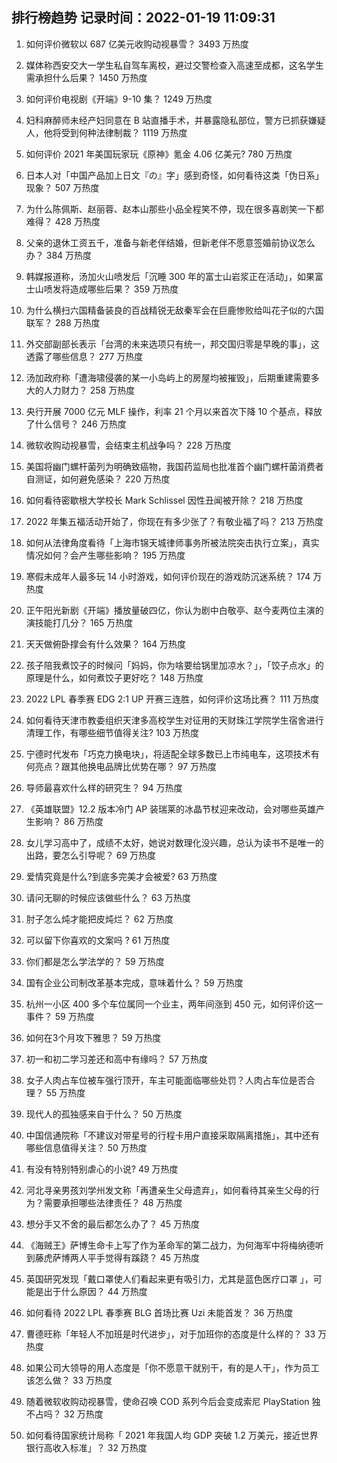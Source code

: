 
## 排行榜趋势 记录时间：2022-01-19 11:09:31
  
  1. 如何评价微软以 687 亿美元收购动视暴雪？ 3493 万热度
    
  2. 媒体称西安交大一学生私自驾车离校，避过交警检查入高速至成都，这名学生需承担什么后果？ 1450 万热度
    
  3. 如何评价电视剧《开端》9-10 集？ 1249 万热度
    
  4. 妇科麻醉师未经产妇同意在 B 站直播手术，并暴露隐私部位，警方已抓获嫌疑人，他将受到何种法律制裁？ 1119 万热度
    
  5. 如何评价 2021 年美国玩家玩《原神》氪金 4.06 亿美元? 780 万热度
    
  6. 日本人对「中国产品加上日文『の』字」感到奇怪，如何看待这类「伪日系」现象？ 507 万热度
    
  7. 为什么陈佩斯、赵丽蓉、赵本山那些小品全程笑不停，现在很多喜剧笑一下都难得？ 428 万热度
    
  8. 父亲的退休工资五千，准备与新老伴结婚，但新老伴不愿意签婚前协议怎么办？ 384 万热度
    
  9. 韩媒报道称，汤加火山喷发后「沉睡 300 年的富士山岩浆正在活动」，如果富士山喷发将造成哪些后果？ 359 万热度
    
  10. 为什么横扫六国精备装良的百战精锐无敌秦军会在巨鹿惨败给叫花子似的六国联军？ 288 万热度
    
  11. 外交部副部长表示「台湾的未来选项只有统一，邦交国归零是早晚的事」，这透露了哪些信息？ 277 万热度
    
  12. 汤加政府称「遭海啸侵袭的某一小岛屿上的房屋均被摧毁」，后期重建需要多大的人力财力？ 258 万热度
    
  13. 央行开展 7000 亿元 MLF 操作，利率 21 个月以来首次下降 10 个基点，释放了什么信号？ 246 万热度
    
  14. 微软收购动视暴雪，会结束主机战争吗？ 228 万热度
    
  15. 美国将幽门螺杆菌列为明确致癌物，我国药监局也批准首个幽门螺杆菌消费者自测证，如何避免感染？ 220 万热度
    
  16. 如何看待密歇根大学校长 Mark Schlissel 因性丑闻被开除？ 218 万热度
    
  17. 2022 年集五福活动开始了，你现在有多少张了？有敬业福了吗？ 213 万热度
    
  18. 如何从法律角度看待「上海市锦天城律师事务所被法院突击执行立案」，真实情况如何？会产生哪些影响？ 195 万热度
    
  19. 寒假未成年人最多玩 14 小时游戏，如何评价现在的游戏防沉迷系统？ 174 万热度
    
  20. 正午阳光新剧《开端》播放量破四亿，你认为剧中白敬亭、赵今麦两位主演的演技能打几分？ 165 万热度
    
  21. 天天做俯卧撑会有什么效果？ 164 万热度
    
  22. 孩子陪我煮饺子的时候问「妈妈，你为啥要给锅里加凉水？」，「饺子点水」的原理是什么，如何煮饺子更好吃？ 148 万热度
    
  23. 2022 LPL 春季赛 EDG 2:1 UP 开赛三连胜，如何评价这场比赛？ 111 万热度
    
  24. 如何看待天津市教委组织天津多高校学生对征用的天财珠江学院学生宿舍进行清理工作，有哪些细节值得关注? 103 万热度
    
  25. 宁德时代发布「巧克力换电块」，将适配全球多数已上市纯电车，这项技术有何亮点？跟其他换电品牌比优势在哪？ 97 万热度
    
  26. 导师最喜欢什么样的研究生？ 94 万热度
    
  27. 《英雄联盟》12.2 版本冷门 AP 装瑞莱的冰晶节杖迎来改动，会对哪些英雄产生影响？ 86 万热度
    
  28. 女儿学习高中了，成绩不太好，她说对数理化没兴趣，总认为读书不是唯一的出路，要怎么引导呢？ 69 万热度
    
  29. 爱情究竟是什么?到底多完美才会被爱? 63 万热度
    
  30. 请问无聊的时候应该做些什么？ 63 万热度
    
  31. 肘子怎么炖才能把皮炖烂？ 62 万热度
    
  32. 可以留下你喜欢的文案吗 ? 61 万热度
    
  33. 你们都是怎么学法学的？ 59 万热度
    
  34. 国有企业公司制改革基本完成，意味着什么？ 59 万热度
    
  35. 杭州一小区 400 多个车位属同一个业主，两年间涨到 450 元，如何评价这一事件？ 59 万热度
    
  36. 如何在3个月攻下雅思？ 59 万热度
    
  37. 初一和初二学习差还和高中有缘吗？ 57 万热度
    
  38. 女子人肉占车位被车强行顶开，车主可能面临哪些处罚？人肉占车位是否合理？ 55 万热度
    
  39. 现代人的孤独感来自于什么？ 50 万热度
    
  40. 中国信通院称「不建议对带星号的行程卡用户直接采取隔离措施」，其中还有哪些信息值得关注？ 50 万热度
    
  41. 有没有特别特别虐心的小说? 49 万热度
    
  42. 河北寻亲男孩刘学州发文称「再遭亲生父母遗弃」，如何看待其亲生父母的行为？需要承担哪些法律责任？ 48 万热度
    
  43. 想分手又不舍的最后都怎么办了？ 45 万热度
    
  44. 《海贼王》萨博生命卡上写了作为革命军的第二战力，为何海军中将梅纳德听到藤虎萨博两人平手觉得有蹊跷？ 45 万热度
    
  45. 英国研究发现「戴口罩使人们看起来更有吸引力，尤其是蓝色医疗口罩 」，可能是出于什么原因？ 44 万热度
    
  46. 如何看待 2022 LPL 春季赛 BLG 首场比赛 Uzi 未能首发？ 36 万热度
    
  47. 曹德旺称「年轻人不加班是时代进步」，对于加班你的态度是什么样的？ 33 万热度
    
  48. 如果公司大领导的用人态度是「你不愿意干就别干，有的是人干」，作为员工该怎么做？ 33 万热度
    
  49. 随着微软收购动视暴雪，使命召唤 COD 系列今后会变成索尼 PlayStation 独不占吗？ 32 万热度
    
  50. 如何看待国家统计局称「 2021 年我国人均 GDP 突破 1.2 万美元，接近世界银行高收入标准」？ 32 万热度
    